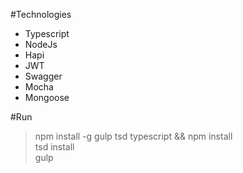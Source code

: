 #Technologies
- Typescript
- NodeJs
- Hapi
- JWT
- Swagger
- Mocha
- Mongoose

#Run
> npm install -g gulp tsd typescript && npm install <br />
> tsd install <br />
> gulp


 
